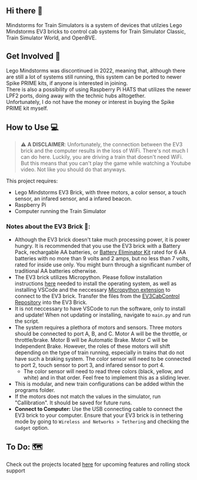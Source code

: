 ## Hi there 👋

Mindstorms for Train Simulators is a system of devices that utilzies Lego Mindstorms EV3 bricks to control cab systems for Train Simulator Classic, Train Simulator World, and OpenBVE.

## Get Involved 🌈

Lego Mindstorms was discontinued in 2022, meaning that, although there are still a lot of systems still running, this system can be ported to newer Spike PRIME kits, if anyone is interested in joining.  
There is also a possibility of using Raspberry Pi HATS that utilizes the newer LPF2 ports, doing away with the technic hubs alltogether.  
Unfortunately, I do not have the money or interest in buying the Spike PRIME kit myself.

## How to Use 💻

> :warning: **A DISCLAIMER**: Unfortunately, the connection between the EV3 brick and the computer results in the loss of WiFi. There's not much I can do here. Luckily, you are driving a train that doesn't need WiFi. But this means that you can't play the game while watching a Youtube video. Not like you should do that anyways.  

This project requires:
* Lego Mindstorms EV3 Brick, with three motors, a color sensor, a touch sensor, an infared sensor, and a infared beacon.
* Raspberry Pi
* Computer running the Train Simulator

### Notes about the EV3 Brick 🧱:
* Although the EV3 brick doesn't take much processing power, it is power hungry. It is recommended that you use the EV3 brick with a Battery Pack, rechargable AA batteries, or [Battery Eliminator Kit](https://www.batteryeliminatorkits.com/product-p/6aa-eliminator-kit.htm) rated for 6 AA batteries with no more than 9 volts and 2 amps, but no less than 7 volts, rated for inside use only. You might burn through a significant number of traditional AA batteries otherwise.
* The EV3 brick utilizes Micropython. Please follow installation instructions [here](https://education.lego.com/en-us/product-resources/mindstorms-ev3/teacher-resources/python-for-ev3/) needed to install the operating system, as well as installing VSCode and the neccessary [Micropython extension](https://marketplace.visualstudio.com/items?itemName=lego-education.ev3-micropython) to connect to the EV3 brick. Transfer the files from the [EV3CabControl Repository](https://github.com/Mindstorms-for-Train-Simulators/EV3CabControl) into the EV3 Brick.
 * It is not neccessary to have VSCode to run the software, only to install and update! When not updating or installing, navigate to ``main.py`` and run the script.
* The system requires a plethora of motors and sensors. Three motors should be connected to port A, B, and C. Motor A will be the throttle, or throttle/brake. Motor B will be Automatic Brake. Motor C will be Independent Brake. However, the roles of these motors will shift depending on the type of train running, especially in trains that do not have such a braking system. The color sensor will need to be connected to port 2, touch sensor to port 3, and infared sensor to port 4.
  * The color sensor will need to read three colors (black, yellow, and white) and in that order. Feel free to implement this as a sliding lever.
* This is modular, and new train configurations can be added within the programs folder.
* If the motors does not match the values in the simulator, run "Callibration". It should be saved for future runs.
* **Connect to Computer:** Use the USB connecting cable to connect the EV3 brick to your computer. Ensure that your EV3 brick is in tethering mode by going to ``Wireless and Networks > Tethering`` and checking the ``Gadget`` option.
  
## To Do: 🗺️
Check out the projects located [here](https://github.com/orgs/Mindstorms-for-Train-Simulators/projects) for upcoming features and rolling stock support

